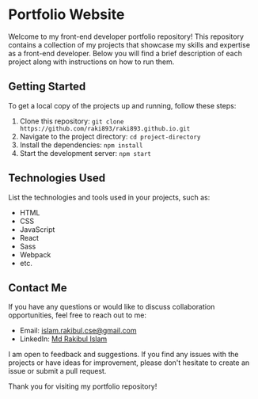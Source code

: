 # Portfolio Website

Welcome to my front-end developer portfolio repository! This repository contains a collection of my projects that showcase my skills and expertise as a front-end developer. Below you will find a brief description of each project along with instructions on how to run them.

## Getting Started

To get a local copy of the projects up and running, follow these steps:

1. Clone this repository: `git clone https://github.com/raki893/raki893.github.io.git`
2. Navigate to the project directory: `cd project-directory`
3. Install the dependencies: `npm install`
4. Start the development server: `npm start`

## Technologies Used

List the technologies and tools used in your projects, such as:

- HTML
- CSS
- JavaScript
- React
- Sass
- Webpack
- etc.

## Contact Me

If you have any questions or would like to discuss collaboration opportunities, feel free to reach out to me:

- Email: islam.rakibul.cse@gmail.com
- LinkedIn: [Md Rakibul Islam](https://www.linkedin.com/in/rakibulislam893/)

I am open to feedback and suggestions. If you find any issues with the projects or have ideas for improvement, please don't hesitate to create an issue or submit a pull request.

Thank you for visiting my portfolio repository!
